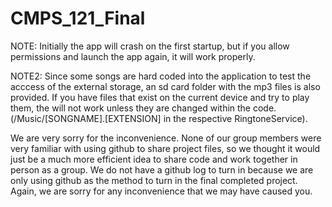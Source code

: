 # CMPS_121_Final

NOTE: Initially the app will crash on the first startup, but if you allow permissions and launch the app again, it will work properly.

NOTE2: Since some songs are hard coded into the application to test the acccess of the external storage, an sd card folder with the mp3 files is also provided. If you have files that exist on the current device and try to play them, the will not work unless they are changed within the code. (/Music/[SONGNAME].[EXTENSION] in the respective RingtoneService).

We are very sorry for the inconvenience. None of our group members were very familiar with using github to share project files, so we thought it would just be a much more efficient idea to share code and work together in person as a group. We do not have a github log to turn in because we are only using github as the method to turn in the final completed project. Again, we are sorry for any inconvenience that we may have caused you. 
